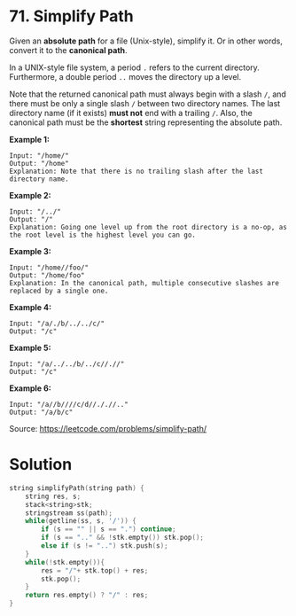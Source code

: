 # 71. Simplify Path

Given an **absolute path** for a file (Unix-style), simplify it. Or in other words, convert it to the **canonical path**.

In a UNIX-style file system, a period `.` refers to the current directory. Furthermore, a double period `..` moves the directory up a level.

Note that the returned canonical path must always begin with a slash `/`, and there must be only a single slash `/` between two directory names. The last directory name (if it exists) **must not** end with a trailing `/`. Also, the canonical path must be the **shortest** string representing the absolute path.

 

**Example 1:**

```
Input: "/home/"
Output: "/home"
Explanation: Note that there is no trailing slash after the last directory name.
```

**Example 2:**

```
Input: "/../"
Output: "/"
Explanation: Going one level up from the root directory is a no-op, as the root level is the highest level you can go.
```

**Example 3:**

```
Input: "/home//foo/"
Output: "/home/foo"
Explanation: In the canonical path, multiple consecutive slashes are replaced by a single one.
```

**Example 4:**

```
Input: "/a/./b/../../c/"
Output: "/c"
```

**Example 5:**

```
Input: "/a/../../b/../c//.//"
Output: "/c"
```

**Example 6:**

```
Input: "/a//b////c/d//././/.."
Output: "/a/b/c"
```

Source: https://leetcode.com/problems/simplify-path/



# Solution

```c++
string simplifyPath(string path) {
    string res, s;
    stack<string>stk;
    stringstream ss(path);
    while(getline(ss, s, '/')) {
        if (s == "" || s == ".") continue;
        if (s == ".." && !stk.empty()) stk.pop();
        else if (s != "..") stk.push(s);
    }
    while(!stk.empty()){
        res = "/"+ stk.top() + res;
        stk.pop();
    }
    return res.empty() ? "/" : res;
}
```

